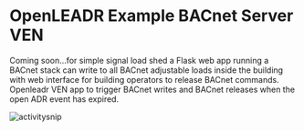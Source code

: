 OpenLEADR Example BACnet Server VEN
===================================

Coming soon...for simple signal load shed a Flask web app running a BACnet stack can write to all BACnet adjustable loads inside the building with web interface for building operators to release BACnet commands. Openleadr VEN app to trigger BACnet writes and BACnet releases when the open ADR event has expired.



![activitysnip](/snips/loadShedActivity.png)

